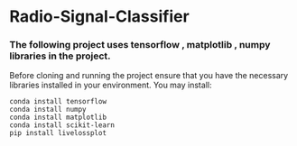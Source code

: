 # Radio-Signal-Classifier

### The following project uses tensorflow , matplotlib , numpy libraries in the project.
Before cloning and running the project ensure that you have the necessary libraries installed in your environment.
You may install:<br>

```conda install tensorflow```<br>
```conda install numpy ```<br>
```conda install matplotlib```<br>
```conda install scikit-learn```<br>
```pip install livelossplot```<br>

